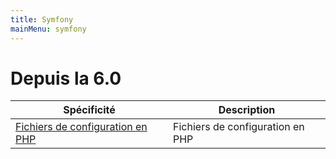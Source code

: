 ```yaml
---
title: Symfony
mainMenu: symfony
---
```


# Depuis la 6.0

| Spécificité                                                 | Description                                   |
|-------------------------------------------------------------|-----------------------------------------------|
| [Fichiers de configuration en PHP](configuration-files-php) | Fichiers de configuration en PHP              |
